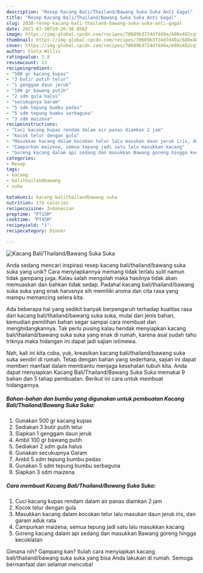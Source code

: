 ```yaml
---
description: "Resep Kacang Bali/Thailand/Bawang Suka Suka Anti Gagal"
title: "Resep Kacang Bali/Thailand/Bawang Suka Suka Anti Gagal"
slug: 2030-resep-kacang-bali-thailand-bawang-suka-suka-anti-gagal
date: 2021-07-30T19:26:38.056Z
image: https://img-global.cpcdn.com/recipes/70689b3724d7d49a/680x482cq70/kacang-balithailandbawang-suka-suka-foto-resep-utama.jpg
thumbnail: https://img-global.cpcdn.com/recipes/70689b3724d7d49a/680x482cq70/kacang-balithailandbawang-suka-suka-foto-resep-utama.jpg
cover: https://img-global.cpcdn.com/recipes/70689b3724d7d49a/680x482cq70/kacang-balithailandbawang-suka-suka-foto-resep-utama.jpg
author: Viola Willis
ratingvalue: 3.8
reviewcount: 13
recipeingredient:
- "500 gr kacang kupas"
- "3 butir putih telur"
- "1 genggam daun jeruk"
- "100 gr bawang putih"
- "2 sdm gula halus"
- "secukupnya Garam"
- "5 sdm tepung bumbu pedas"
- "5 sdm tepung bumbu serbaguna"
- "3 sdm maizena"
recipeinstructions:
- "Cuci kacang kupas rendam dalam air panas diamkan 2 jam"
- "Kocok telur dengan gula"
- "Masukkan kacang dalam kocokan telur lalu masukan daun jeruk iris, dan garam aduk rata"
- "Campurkan maizena, semua tepung jadi satu lalu masukkan kacang"
- "Goreng kacang dalam api sedang dan masukkan Bawang goreng hingga kecoklatan"
categories:
- Resep
tags:
- kacang
- balithailandbawang
- suka

katakunci: kacang balithailandbawang suka 
nutrition: 174 calories
recipecuisine: Indonesian
preptime: "PT15M"
cooktime: "PT45M"
recipeyield: "1"
recipecategory: Dinner

---
```



![Kacang Bali/Thailand/Bawang Suka Suka](https://img-global.cpcdn.com/recipes/70689b3724d7d49a/680x482cq70/kacang-balithailandbawang-suka-suka-foto-resep-utama.jpg)

Anda sedang mencari inspirasi resep kacang bali/thailand/bawang suka suka yang unik? Cara menyiapkannya memang tidak terlalu sulit namun tidak gampang juga. Kalau salah mengolah maka hasilnya tidak akan memuaskan dan bahkan tidak sedap. Padahal kacang bali/thailand/bawang suka suka yang enak harusnya sih memiliki aroma dan cita rasa yang mampu memancing selera kita.



Ada beberapa hal yang sedikit banyak berpengaruh terhadap kualitas rasa dari kacang bali/thailand/bawang suka suka, mulai dari jenis bahan, kemudian pemilihan bahan segar sampai cara membuat dan menghidangkannya. Tak perlu pusing kalau hendak menyiapkan kacang bali/thailand/bawang suka suka yang enak di rumah, karena asal sudah tahu triknya maka hidangan ini dapat jadi sajian istimewa.


Nah, kali ini kita coba, yuk, kreasikan kacang bali/thailand/bawang suka suka sendiri di rumah. Tetap dengan bahan yang sederhana, sajian ini dapat memberi manfaat dalam membantu menjaga kesehatan tubuh kita. Anda dapat menyiapkan Kacang Bali/Thailand/Bawang Suka Suka memakai 9 bahan dan 5 tahap pembuatan. Berikut ini cara untuk membuat hidangannya.

<!--inarticleads1-->

##### Bahan-bahan dan bumbu yang digunakan untuk pembuatan Kacang Bali/Thailand/Bawang Suka Suka:

1. Gunakan 500 gr kacang kupas
1. Sediakan 3 butir putih telur
1. Siapkan 1 genggam daun jeruk
1. Ambil 100 gr bawang putih
1. Sediakan 2 sdm gula halus
1. Gunakan secukupnya Garam
1. Ambil 5 sdm tepung bumbu pedas
1. Gunakan 5 sdm tepung bumbu serbaguna
1. Siapkan 3 sdm maizena




<!--inarticleads2-->

##### Cara membuat Kacang Bali/Thailand/Bawang Suka Suka:

1. Cuci kacang kupas rendam dalam air panas diamkan 2 jam
1. Kocok telur dengan gula
1. Masukkan kacang dalam kocokan telur lalu masukan daun jeruk iris, dan garam aduk rata
1. Campurkan maizena, semua tepung jadi satu lalu masukkan kacang
1. Goreng kacang dalam api sedang dan masukkan Bawang goreng hingga kecoklatan




Gimana nih? Gampang kan? Itulah cara menyiapkan kacang bali/thailand/bawang suka suka yang bisa Anda lakukan di rumah. Semoga bermanfaat dan selamat mencoba!
